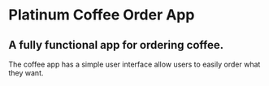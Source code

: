 # Platinum Coffee Order App 
## A fully functional app for ordering coffee.
The coffee app has a simple user interface allow users to easily order what they want.
